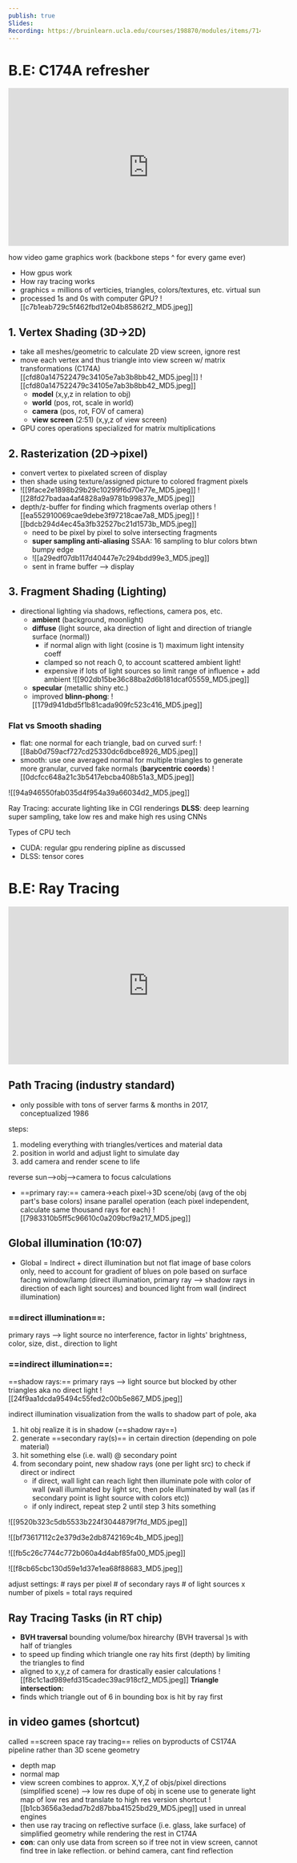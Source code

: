 ```yaml
---
publish: true
Slides: 
Recording: https://bruinlearn.ucla.edu/courses/198870/modules/items/7144928
---
```

# B.E: C174A refresher
<iframe width="560" height="315" src="https://www.youtube.com/embed/C8YtdC8mxTU?si=8bYn_ZvRSBDWcD0L" title="YouTube video player" frameborder="0" allow="accelerometer; autoplay; clipboard-write; encrypted-media; gyroscope; picture-in-picture; web-share" referrerpolicy="strict-origin-when-cross-origin" allowfullscreen></iframe>

how video game graphics work (backbone steps ^ for every game ever)
- How gpus work
- How ray tracing works
- graphics = millions of verticies, triangles, colors/textures, etc. virtual sun
- processed 1s and 0s with computer GPU? 
![[c7b1eab729c5f462fbd12e04b85862f2_MD5.jpeg]]
## 1. Vertex Shading (3D->2D)
- take all meshes/geometric to calculate 2D view screen, ignore rest
- move each vertex and thus triangle into view screen w/ matrix transformations (C174A)[[cfd80a147522479c34105e7ab3b8bb42_MD5.jpeg|]]
![[cfd80a147522479c34105e7ab3b8bb42_MD5.jpeg]]
	- **model** (x,y,z in relation to obj)
	- **world** (pos, rot, scale in world)
	- **camera** (pos, rot, FOV of camera)
	- **view screen** (2:51) (x,y,z of view screen)
- GPU cores operations specialized for matrix multiplications
## 2. Rasterization (2D->pixel)
- convert vertex to pixelated screen of display 
- then shade using texture/assigned picture to colored fragment pixels
- ![[9face2e1898b29b29c10299f6d70e77e_MD5.jpeg]]
![[28fd27badaa4af4828a9a9781b99837e_MD5.jpeg]]
- depth/z-buffer for finding which fragments overlap others
![[ea552910069cae9debe3f97218cae7a8_MD5.jpeg]]
![[bdcb294d4ec45a3fb32527bc21d1573b_MD5.jpeg]]
	- need to be pixel by pixel to solve intersecting fragments
	- **super sampling anti-aliasing** SSAA: 16 sampling to blur colors btwn bumpy edge
	- ![[a29edf07db117d40447e7c294bdd99e3_MD5.jpeg]]
	- sent in frame buffer --> display
## 3. Fragment Shading (Lighting)
- directional lighting via shadows, reflections, camera pos, etc.
	- **ambient** (background, moonlight)
	- **diffuse** (light source, aka direction of light and direction of triangle surface (normal))
		- if normal align with light (cosine is 1) maximum light intensity coeff
		- clamped so not reach 0, to account scattered ambient light!
		- expensive if lots of light sources so limit range of influence + add ambient
![[902db15be36c88ba2d6b181dcaf05559_MD5.jpeg]]
	- **specular** (metallic shiny etc.)
	- improved **blinn-phong**: 
![[179d941dbd5f1b81cada909fc523c416_MD5.jpeg]]
### Flat vs Smooth shading
- flat: one normal for each triangle, bad on curved surf:
![[8ab0d759acf727cd25330dc6dbce8926_MD5.jpeg]]
- smooth: use one averaged normal for multiple triangles to generate more granular, curved fake normals (**barycentric coords**)
![[0dcfcc648a21c3b5417ebcba408b51a3_MD5.jpeg]]

![[94a946550fab035d4f954a39a66034d2_MD5.jpeg]]

Ray Tracing: accurate lighting like in CGI renderings
**DLSS**: deep learning super sampling, take low res and make high res using CNNs 

Types of CPU tech
- CUDA:  regular gpu rendering pipline as discussed
- DLSS: tensor cores

# B.E: Ray Tracing
<iframe width="560" height="315" src="https://www.youtube.com/embed/iOlehM5kNSk?si=PTEetcbMgEJAp1E6" title="YouTube video player" frameborder="0" allow="accelerometer; autoplay; clipboard-write; encrypted-media; gyroscope; picture-in-picture; web-share" referrerpolicy="strict-origin-when-cross-origin" allowfullscreen></iframe>

## Path Tracing (industry standard)
- only possible with tons of server farms & months in 2017, conceptualized 1986

steps:
1. modeling everything with triangles/vertices and material data
2. position in world and adjust light to simulate day
3. add camera and render scene to life

reverse sun-->obj-->camera to focus calculations
- ==primary ray:== camera->each pixel->3D scene/obj (avg of the obj part's base colors)
insane parallel operation (each pixel independent, calculate same thousand rays for each)
![[7983310b5ff5c96610c0a209bcf9a217_MD5.jpeg]]
## Global illumination (10:07)
- Global = Indirect + direct illumination
but not flat image of base colors only, need to account for gradient of blues on pole based on surface facing window/lamp (direct illumination, primary ray --> shadow rays in direction of each light sources) and bounced light from wall (indirect illumination)

### ==direct illumination==: 
primary rays --> light source no interference, factor in lights' brightness, color, size, dist., direction to light
### ==indirect illumination==: 
==shadow rays:== primary rays --> light source but blocked by other triangles aka no direct light
![[24f9aa1dcda95494c55fed2c00b5e867_MD5.jpeg]]

indirect illumination visualization from the walls to shadow part of pole, aka 
1. hit obj realize it is in shadow (==shadow ray==)
2. generate ==secondary ray(s)== in certain direction (depending on pole material) 
3. hit something else (i.e. wall) @ secondary point
4. from secondary point, new shadow rays (one per light src) to check if direct or indirect
	- if direct, wall light can reach light then illuminate pole with color of wall (wall illuminated by light src, then pole illuminated by wall (as if secondary point is light source with colors etc))
	- if only indirect, repeat step 2 until step 3 hits something

![[9520b323c5db5533b224f3044879f7fd_MD5.jpeg]]

![[bf73617112c2e379d3e2db8742169c4b_MD5.jpeg]]

![[fb5c26c7744c772b060a4d4abf85fa00_MD5.jpeg]]

![[f8cb65cbc130d59e1d37e1ea68f88683_MD5.jpeg]]

adjust settings:
\# rays per pixel
\# of secondary rays
\# of light sources
x number of pixels = total rays required

## Ray Tracing Tasks (in RT chip)

- **BVH traversal** bounding volume/box hirearchy (BVH traversal )s with half of triangles
- to speed up finding which triangle one ray hits first (depth) by limiting the triangles to find
- aligned to x,y,z of camera for drastically easier calculations
![[f8c1c1ad989efd315cadec39ac918cf2_MD5.jpeg]]
**Triangle intersection:**
- finds which triangle out of 6 in bounding box is hit by ray first

## in video games (shortcut)
called ==screen space ray tracing==
relies on byproducts of CS174A pipeline rather than 3D scene geometry
- depth map
- normal map
- view screen
combines to approx. X,Y,Z of objs/pixel directions (simplified scene) --> low res dupe of obj in scene
use to generate light map of low res and translate to high res version shortcut
![[b1cb3656a3edad7b2d87bba41525bd29_MD5.jpeg]]
used in unreal engines
- then use ray tracing on reflective surface (i.e. glass, lake surface) of simplified geometry while rendering the rest in C174A 
- **con**: can only use data from screen so if tree not in view screen, cannot find tree in lake reflection. or behind camera, cant find reflection